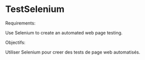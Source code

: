 # TestSelenium

Requirements:

Use Selenium to create an automated web page testing.

Objectifs:

Utiliser Selenium pour creer des tests de page web automatisés.
